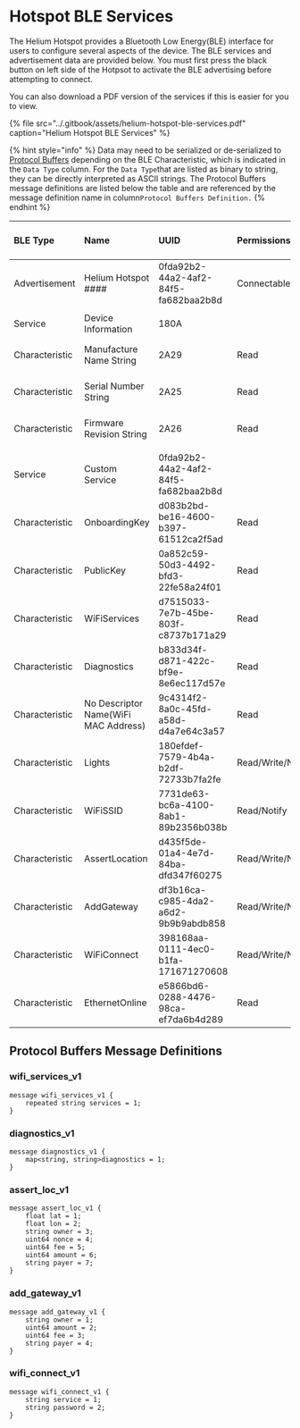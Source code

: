 # Hotspot BLE Services

The Helium Hotspot provides a Bluetooth Low Energy\(BLE\) interface for users to configure several aspects of the device. The BLE services and advertisement data are provided below. You must first press the black button on left side of the Hotpsot to activate the BLE advertising before attempting to connect.

You can also download a PDF version of the services if this is easier for you to view. 

{% file src="../.gitbook/assets/helium-hotspot-ble-services.pdf" caption="Helium Hotspot BLE Services" %}

{% hint style="info" %}
Data may need to be serialized or de-serialized to [Protocol Buffers](https://developers.google.com/protocol-buffers) depending on the BLE Characteristic, which is indicated in the `Data Type` column. For the `Data Type`that are listed as binary to string, they can be directly interpreted as ASCII strings. The Protocol Buffers message definitions are listed below the table and are referenced by the message definition name in column`Protocol Buffers Definition.`
{% endhint %}

| **BLE Type** | **Name** | **UUID** | **Permissions** | **Data Type** | **Protocol Buffers Definition** | **Max Data** | **Default Data** | **Description** | **Example Value** |
| :--- | :--- | :--- | :--- | :--- | :--- | :--- | :--- | :--- | :--- |
| Advertisement | Helium Hotspot \#\#\#\# | 0fda92b2-44a2-4af2-84f5-fa682baa2b8d | Connectable |  |  |  |  |  |  |
|  |  |  |  |  |  |  |  |  |  |
| Service | Device Information | 180A |  |  |  |  |  |  |  |
| Characteristic | Manufacture Name String | 2A29 | Read | binary -&gt; string |  |  | 6 bytes |  | "Helium" |
| Characteristic | Serial Number String | 2A25 | Read | binary -&gt; string |  |  | 12 bytes |  | "6081F989E7BF" |
| Characteristic | Firmware Revision String | 2A26 | Read | binary -&gt; string |  |  | 12 bytes |  | "2020.02.18.1" |
|  |  |  |  |  |  |  |  |  |  |
| Service | Custom Service | 0fda92b2-44a2-4af2-84f5-fa682baa2b8d |  |  |  |  |  |  |  |
| Characteristic | OnboardingKey | d083b2bd-be16-4600-b397-61512ca2f5ad | Read | binary -&gt; string |  |  | 41 bytes |  | "11TqqVzycXK5k49bXbmcUcSne91krq7v3VSQCfDXr" |
| Characteristic | PublicKey | 0a852c59-50d3-4492-bfd3-22fe58a24f01 | Read | binary -&gt; string |  |  | 41 bytes |  | "117ei8D1Bk2kYqWNjSFuLgg3BrtTNSTi2tt14LRUFgt" |
| Characteristic | WiFiServices | d7515033-7e7b-45be-803f-c8737b171a29 | Read | binary -&gt; proto | wifi\_services\_v1 | 512 bytes |  |  |  |
| Characteristic | Diagnostics | b833d34f-d871-422c-bf9e-8e6ec117d57e | Read | binary -&gt; proto | diagnostics\_v1 |  |  |  |  |
| Characteristic | No Descriptor Name\(WiFi MAC Address\) | 9c4314f2-8a0c-45fd-a58d-d4a7e64c3a57 | Read | binary -&gt; string |  |  | 12 bytes |  | "6081F989E7BF" |
| Characteristic | Lights | 180efdef-7579-4b4a-b2df-72733b7fa2fe | Read/Write/Notify | binary -&gt; string |  |  | 2 bytes |  | "on" |
| Characteristic | WiFiSSID | 7731de63-bc6a-4100-8ab1-89b2356b038b | Read/Notify | binary -&gt; string |  |  |  |  | "" |
| Characteristic | AssertLocation | d435f5de-01a4-4e7d-84ba-dfd347f60275 | Read/Write/Notify | binary -&gt; proto | assert\_loc\_v1 |  | 12 bytes |  | "init" |
| Characteristic | AddGateway | df3b16ca-c985-4da2-a6d2-9b9b9abdb858 | Read/Write/Notify | binary -&gt; proto | add\_gateway\_v1 |  |  |  | "init" |
| Characteristic | WiFiConnect | 398168aa-0111-4ec0-b1fa-171671270608 | Read/Write/Notify | binary -&gt; proto | wifi\_connect\_v1 |  |  |  | "init" |
| Characteristic | EthernetOnline | e5866bd6-0288-4476-98ca-ef7da6b4d289 | Read | binary -&gt; string |  |  |  |  | "true" or "false" |

## Protocol Buffers Message Definitions

### wifi\_services\_v1

```text
message wifi_services_v1 {
    repeated string services = 1;
}
```

### diagnostics\_v1

```text
message diagnostics_v1 {
    map<string, string>diagnostics = 1;
}
```

### assert\_loc\_v1

```text
message assert_loc_v1 {
    float lat = 1;
    float lon = 2;
    string owner = 3;
    uint64 nonce = 4;
    uint64 fee = 5;
    uint64 amount = 6;
    string payer = 7;
}
```

### add\_gateway\_v1

```text
message add_gateway_v1 {
    string owner = 1;
    uint64 amount = 2;
    uint64 fee = 3;
    string payer = 4;
}
```

### wifi\_connect\_v1

```text
message wifi_connect_v1 {
    string service = 1;
    string password = 2;
}
```

